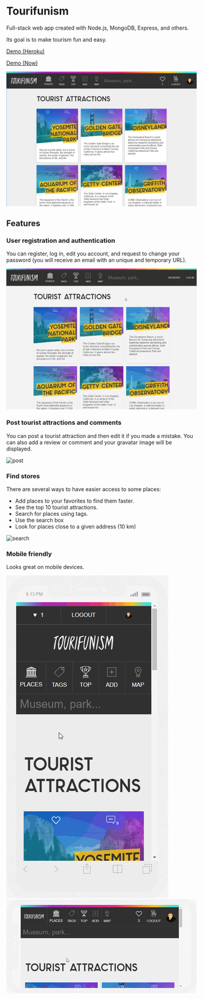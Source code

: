 # Tourifunism
Full-stack web app created with Node.js, MongoDB, Express, and others.

Its goal is to make tourism fun and easy.

[Demo (Heroku)](https://tourifunism.herokuapp.com/)

[Demo (Now)](https://tourifunism-iruviatccp.now.sh/)

![screenshot](/screenshots/tourifunism.png)

## Features
### User registration and authentication
You can register, log in, edit you account, and request to change your password (you will receive an email with an unique and temporary URL).

![registration](/screenshots/registration.gif)

### Post tourist attractions and comments
You can post a tourist attraction and then edit it if you made a mistake.
You can also add a review or comment and your gravatar image will be displayed.

![post](/screenshots/post.gif)

### Find stores
There are several ways to have easier access to some places:
- Add places to your favorites to find them faster.
- See the top 10 tourist attractions.
- Search for places using tags.
- Use the search box
- Look for places close to a given address (10 km)

![search](/screenshots/search.gif)

### Mobile friendly
Looks great on mobile devices.

![iphone](/screenshots/iphone.gif) ![iphone-landscape](/screenshots/iphone-landscape.gif)